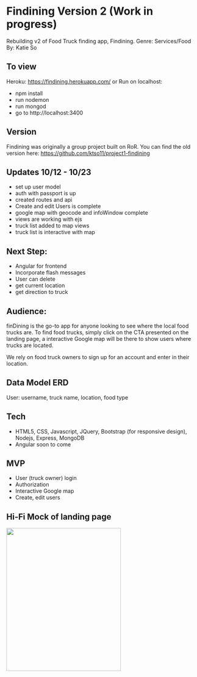 # Findining Version 2 (Work in progress)
Rebuilding v2 of Food Truck finding app, Findining.
Genre: Services/Food
By: Katie So

## To view
Heroku: https://findining.herokuapp.com/
or Run on localhost:
- npm install
- run nodemon
- run mongod
- go to http://localhost:3400

## Version
Findining was originally a group project built on RoR. You can find the old version here: https://github.com/ktso11/project1-findining


## Updates 10/12 - 10/23
- set up user model
- auth with passport is up
- created routes and api
- Create and edit Users is complete
- google map with geocode and infoWindow complete
- views are working with ejs
- truck list added to map views
- truck list is interactive with map

## Next Step:
- Angular for frontend
- Incorporate flash messages
- User can delete
- get current location
- get direction to truck

## Audience:
finDining is the go-to app for anyone looking to see where the local food trucks are. To find food trucks, simply click on the CTA presented on the landing page, a interactive Google map will be there to show users where trucks are located.

We rely on food truck owners to sign up for an account and enter in their location.

## Data Model ERD
User: username, truck name, location, food type

## Tech
- HTML5, CSS, Javascript, JQuery, Bootstrap (for responsive design), Nodejs, Express, MongoDB
- Angular soon to come

## MVP
- User (truck owner) login
- Authorization
- Interactive Google map
- Create, edit users

## Hi-Fi Mock of landing page
<img class="img-fluid" src="https://ktso11.github.io/FinDining_v2/public/assets/mock.png" width="300" height="375">
